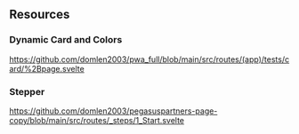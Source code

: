 

## Resources

### Dynamic Card and Colors
https://github.com/domlen2003/pwa_full/blob/main/src/routes/(app)/tests/card/%2Bpage.svelte

### Stepper
https://github.com/domlen2003/pegasuspartners-page-copy/blob/main/src/routes/_steps/1_Start.svelte